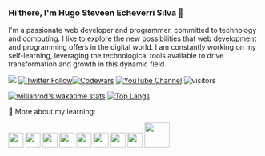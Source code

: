 ### Hi there, I'm Hugo Steveen Echeverri Silva 👋 

I'm a passionate web developer and programmer, committed to technology and computing. I like to explore the new possibilities that web development and programming offers in the digital world. I am constantly working on my self-learning, leveraging the technological tools available to drive transformation and growth in this dynamic field.

<a class="header-badge" target="_blank" href="https://www.linkedin.com/in/steveen-echeverri"><img src="https://img.shields.io/badge/style--5eba00.svg?label=LinkedIn&logo=linkedin&style=social"></a>
<a href="https://twitter.com/styvensoft" target="_blank"><img alt="Twitter Follow" src="https://img.shields.io/twitter/follow/styvensoft?style=social"></a><a href="https://www.codewars.com/users/StyvenSoft" target="_blank">![Codewars](https://www.codewars.com/users/StyvenSoft/badges/small)</a>
<a href="https://www.youtube.com/channel/UC0cfFajw41F_juEyqu6JKnQ" target="_blank"><img alt="YouTube Channel" src="https://img.shields.io/youtube/channel/views/UC0cfFajw41F_juEyqu6JKnQ?style=social"></a>
![visitors](https://visitor-badge.laobi.icu/badge?page_id=styvensoft.styvensoft)


[![willianrod's wakatime stats](https://github-readme-stats.vercel.app/api/wakatime?username=steveenecheverri&text_color=ffffff&bg_color=0d1117)](https://wakatime.com/@steveenecheverri)
[![Top Langs](https://github-readme-stats.vercel.app/api/top-langs/?username=styvensoft&layout=compact&show_icons=true&text_color=ffffff&bg_color=0d1117)](https://github.com/StyvenSoft?tab=repositories)


🔭 More about my learning:

<a href=https://www.freecodecamp.org/steveen.echeverri target="_blank"><img src=https://cdn.jsdelivr.net/npm/simple-icons@3.0.1/icons/freecodecamp.svg height="30" width="30" /></a>
<a href="https://repl.it/@SteveenEcheverr" target="_blank"><img src="https://cdn.jsdelivr.net/npm/simple-icons@3.0.1/icons/repl-dot-it.svg" height="30" width="30" /></a>
<a href="https://codepen.io/stevenses" target="_blank"><img src="https://cdn.jsdelivr.net/npm/simple-icons@3.0.1/icons/codepen.svg" height="30" width="30" /></a>
<a href="https://www.codecademy.com/profiles/SteveenEcheverry" target="_blank"><img src="https://cdn.jsdelivr.net/npm/simple-icons@3.0.1/icons/codecademy.svg" height="30" width="30" /></a>
<a href="https://platzi.com/@steveenecheverri/" target="_blank"><img src="https://cdn.jsdelivr.net/npm/simple-icons@3.0.1/icons/platzi.svg" height="30" width="30" /></a>
<a href="https://www.codewars.com/users/StyvenSoft" target="_blank"><img src="https://cdn.jsdelivr.net/npm/simple-icons@3.0.1/icons/codewars.svg" height="30" width="30" /></a>
<a href="https://profile.codersrank.io/user/styvensoft/" target="_blank"><img src="https://cdn.jsdelivr.net/npm/simple-icons@3.0.1/icons/codersrank.svg" height="30" width="30" /></a>
<a href="https://profile-summary-for-github.com/user/StyvenSoft" target="_blank"><img src="https://cdn.jsdelivr.net/npm/simple-icons@3.0.1/icons/github.svg" height="30" width="30" /></a>
<a href="https://app.aluracursos.com/user/steveen-echeverri" target="_blank"><img src="https://cdn2.gnarususercontent.com.br/6/449886/e4616bc3-7ae0-4acc-aa9d-41e08df15090.png"  height="50"/></a>
